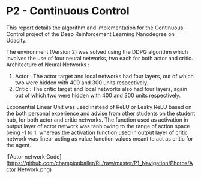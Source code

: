 # P2 - Continuous Control  

This report details the algorithm and implementation for the Continuous Control project of the Deep Reinforcement Learning Nanodegree on Udacity.

The environment (Version 2) was solved using the DDPG algorithm which involves the use of four neural networks, two each for both actor and critic. 
Architecture of Neural Networks :
  1. Actor : The actor target and local networks had four layers, out of which two were hidden with 400 and 300 units respectively. 
  2. Critic : The critic target and local networks also had four layers, again out of which two were hidden with 400 and 300 units respectively. 

Exponential Linear Unit was used instead of ReLU or Leaky ReLU based on the both personal experience and advise from other students on the student hub, for both actor and critic networks. The function used as activation in output layer of actor network was tanh owing to the range of action space being -1 to 1, whereas the activation function used in output layer of critic network was linear acting as value function values meant to act as critic for the agent. 

![Actor network Code](https://github.com/championballer/RL/raw/master/P1_Navigation/Photos/Actor Network.png)

